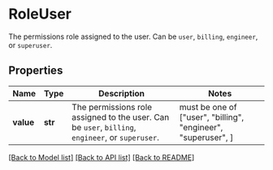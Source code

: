 # RoleUser

The permissions role assigned to the user. Can be `user`, `billing`, `engineer`, or `superuser`.

## Properties
Name | Type | Description | Notes
------------ | ------------- | ------------- | -------------
**value** | **str** | The permissions role assigned to the user. Can be `user`, `billing`, `engineer`, or `superuser`. |  must be one of ["user", "billing", "engineer", "superuser", ]

[[Back to Model list]](../README.md#documentation-for-models) [[Back to API list]](../README.md#documentation-for-api-endpoints) [[Back to README]](../README.md)


